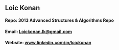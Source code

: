 ## Loic Konan
#### Repo: 3013 Advanced Structures & Algorithms Repo
#### Email: Loickonan.lk@gmail.com
#### Website: www.linkedin.com/in/loickonan
